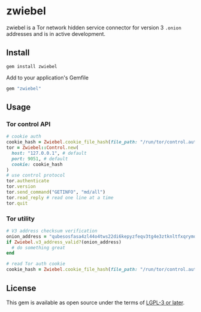 # zwiebel

zwiebel is a Tor network hidden service connector for version 3 `.onion` addresses and is in active development.

## Install

```shell
gem install zwiebel
```

Add to your application's Gemfile
```ruby
gem "zwiebel"
```

## Usage

### Tor control API

```ruby
# cookie auth
cookie_hash = Zwiebel.cookie_file_hash(file_path: "/run/tor/control.authcookie")
tor = Zwiebel::Control.new(
  host: "127.0.0.1", # default
  port: 9051, # default
  cookie: cookie_hash
)
# use control protocol
tor.authenticate
tor.version
tor.send_command("GETINFO", "md/all")
tor.read_reply # read one line at a time
tor.quit
```

### Tor utility
```ruby
# V3 address checksum verification
onion_address = "qubesosfasa4zl44o4tws22di6kepyzfeqv3tg4e3ztknltfxqrymdad.onion"
if Zwiebel.v3_address_valid?(onion_address)
  # do something great
end

# read Tor auth cookie
cookie_hash = Zwiebel.cookie_file_hash(file_path: "/run/tor/control.authcookie")
```

## License

This gem is available as open source under the terms of [LGPL-3 or later](https://www.gnu.org/licenses/lgpl-3.0.html).

